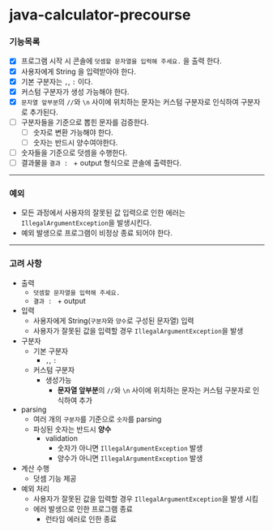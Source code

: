 # java-calculator-precourse
  
### **기능목록**
- [X] 프로그램 시작 시 콘솔에 `덧셈할 문자열을 입력해 주세요.` 을 출력 한다.
- [X] 사용자에게 String 을 입력받아야 한다.
- [X] 기본 구분자는 `,`, `:` 이다.
- [X] 커스텀 구분자가 생성 가능해야 한다.
- [X] `문자열 앞부분`의 `//`와 `\n` 사이에 위치하는 문자는 커스텀 구분자로 인식하여 구분자로 추가된다.
- [ ] 구분자들을 기준으로 뽑힌 문자를 검증한다.
  - [ ] 숫자로 변환 가능해야 한다.
  - [ ] 숫자는 반드시 양수여야한다.
- [ ] 숫자들을 기준으로 덧셈을 수행한다.
- [ ] 결과물을 `결과 : ` + output 형식으로 콘솔에 출력한다.

---
### **예외**
- 모든 과정에서 사용자의 잘못된 값 입력으로 인한 에러는 `IllegalArgumentException`을 발생시킨다.
- 예외 발생으로 프로그램이 비정상 종료 되어야 한다.

---
### **고려 사항**
- 출력
    - `덧셈할 문자열을 입력해 주세요.`
    - `결과 : ` + output
- 입력
    - 사용자에게 String(`구분자`와 `양수`로 구성된 문자열) 입력
    - 사용자가 잘못된 값을 입력할 경우 `IllegalArgumentException`을 발생
- 구분자
    - 기본 구분자
        - `,`, `:`
    - 커스텀 구분자
        - 생성가능
            - **문자열 앞부분**의 `//`와 `\n` 사이에 위치하는 문자는 커스텀 구분자로 인식하여 추가
- parsing
    - 여러 개의 `구분자`를 기준으로 `숫자`를 parsing
    - 파싱된 숫자는 반드시 **양수**
        - validation
            - 숫자가 아니면 `IllegalArgumentException` 발생
            - 양수가 아니면 `IllegalArgumentException` 발생
- 계산 수행
    - 덧셈 기능 제공
- 예외 처리
    - 사용자가 잘못된 값을 입력할 경우 `IllegalArgumentException`을 발생 시킴
    - 에러 발생으로 인한 프로그램 종료
        - 런타임 에러로 인한 종료




